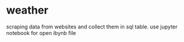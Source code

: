 # weather
scraping data from websites and collect them in sql table.
use jupyter notebook for open ibynb file
